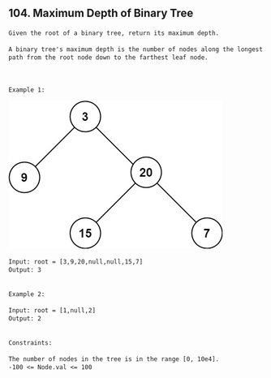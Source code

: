 ## 104. Maximum Depth of Binary Tree

```
Given the root of a binary tree, return its maximum depth.

A binary tree's maximum depth is the number of nodes along the longest path from the root node down to the farthest leaf node.

 

Example 1:
```
![img.png](img.png)

```
Input: root = [3,9,20,null,null,15,7]
Output: 3


Example 2:

Input: root = [1,null,2]
Output: 2
 

Constraints:

The number of nodes in the tree is in the range [0, 10e4].
-100 <= Node.val <= 100

```
